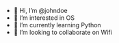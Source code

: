 - 👋 Hi, I’m @johndoe
- 👀 I’m interested in OS
- 🌱 I’m currently learning Python
- 💞️ I’m looking to collaborate on Wifi
